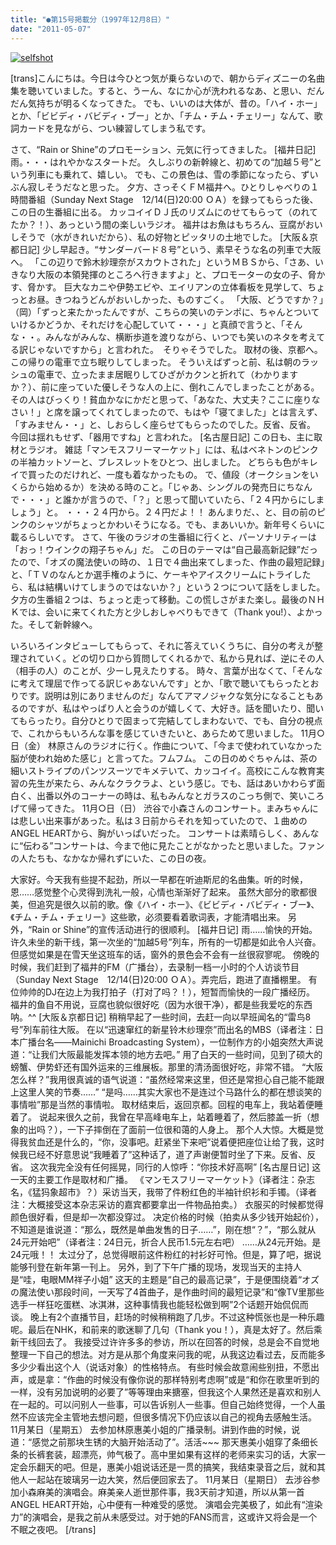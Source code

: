 ```yaml
---
title: "●第15号掲載分（1997年12月8日）"
date: "2011-05-07"
---
```


[![selfshot](images/selfshot.jpg)](https://forritz.org/home/wp-content/uploads/2011/05/selfshot.jpg)

\[trans\]こんにちは。今日は今ひとつ気が乗らないので、朝からディズニーの名曲集を聴いていました。すると、うーん、なにか心が洗われるなあ、と思い、だんだん気持ちが明るくなってきた。 でも、いいのは大体が、昔の。「ハイ・ホー」とか、「ビビディ・バビディ・ブー」とか、「チム・チム・チェリー」なんて、歌詞カードを見ながら、つい練習してしまう私です。

さて、“Rain or Shine”のプロモーション、元気に行ってきました。 \[福井日記\] 雨。・・・はれやかなスタートだ。 久しぶりの新幹線と、初めての“加越５号”という列車にも乗れて、嬉しい。 でも、この景色は、雪の季節になったら、ずいぶん寂しそうだなと思った。 夕方、さっそくＦＭ福井へ。ひとりしゃべりの１時間番組（Sunday Next Stage　12/14(日)20:00 ＯＡ）を録ってもらった後、この日の生番組に出る。 カッコイイＤＪ氏のリズムにのせてもらって（のれてたか？！）、あっという間の楽しいラジオ。 福井はお魚はもちろん、豆腐がおいしそうで（水がきれいだから）、私の好物とピッタリの土地でした。 \[大阪＆京都日記\] 少し早起き。“サンダーバード８号”という、素早そうな名の列車で大阪へ。 「この辺りで鈴木紗理奈がスカウトされた」というＭＢＳから、「さあ、いきなり大阪の本領発揮のところへ行きますよ」と、プロモーターの女の子、脅かす、脅かす。 巨大なカニや伊勢エビや、エイリアンの立体看板を見学して、ちょっとお昼。きつねうどんがおいしかった、ものすごく。 「大阪、どうですか？」　（岡）「ずっと来たかったんですが、こちらの笑いのテンポに、ちゃんとついていけるかどうか、それだけを心配していて・・・」と真顔で言うと、「そんな・・。みんながみんな、横断歩道を渡りながら、いつでも笑いのネタを考えてる訳じゃないですから」と言われた。　そりゃそうでした。 取材の後、京都へ。この帰りの電車で立ち眠りしてしまった。 そういえばずっと前、私は朝のラッシュの電車で、立ったまま居眠りしてひざがカクンと折れて（わかりますか？）、前に座っていた優しそうな人の上に、倒れこんでしまったことがある。 その人はびっくり！貧血かなにかだと思って、「あなた、大丈夫？ここに座りなさい！」と席を譲ってくれてしまったので、もはや「寝てました」とは言えず、「すみません・・」と、しおらしく座らせてもらったのでした。反省、反省。 今回は揺れもせず、「器用ですね」と言われた。 \[名古屋日記\] この日も、主に取材とラジオ。 雑誌「マンモスフリーマーケット」には、私はベネトンのピンクの半袖カットソーと、ブレスレットをひとつ、出しました。 どちらも色がキレイで買ったのだけれど、一度も着なかったもの。 で、値段（オークションをいくらから始めるか）を決める時のこと。「じゃあ、シングルの発売日にちなんで・・・」と誰かが言うので、「？」と思って聞いていたら、「２４円からにしましょう」と。 ・・・２４円から。２４円だよ！！ あんまりだ、、と、目の前のピンクのシャツがちょっとかわいそうになる。でも、まあいいか。新年号くらいに載るらしいです。 さて、午後のラジオの生番組に行くと、パーソナリティーは「おっ！ウインクの翔子ちゃん」だ。 この日のテーマは“自己最高新記録”だったので、「オズの魔法使いの時の、１日で４曲出来てしまった、作曲の最短記録」と、「ＴＶのなんとか選手権のように、ケーキやアイスクリームにトライしたら、私は結構いけてしまうのではないか？」という２つについて話をしました。 夕方の生番組２つは、ちょっと走って移動。この慌しさがまた楽し。最後のＮＨＫでは、会いに来てくれた方と少しおしゃべりもできて（Thank you!）、よかった。そして新幹線へ。

いろいろインタビューしてもらって、それに答えていくうちに、自分の考えが整理されていく。どの切り口から質問してくれるかで、私から見れば、逆にその人（相手の人）のことが、少ーし見えたりする。 時々、言葉が出なくて、「そんなに考えて理屈で作ってる訳じゃあないんです」とか、「歌で聴いてもらったとおりです。説明は別にありませんのだ」なんてアマノジャクな気分になることもあるのですが、私はやっぱり人と会うのが嬉しくて、大好き。話を聞いたり、聞いてもらったり。自分ひとりで固まって完結してしまわないで、でも、自分の視点で、これからもいろんな事を感じていきたいと、あらためて思いました。 11月○日（金） 林原さんのラジオに行く。作曲について、「今まで使われていなかった脳が使われ始めた感じ」と言ってた。フムフム。 この日のめぐちゃんは、茶の細いストライプのパンツスーツでキメテいて、カッコイイ。高校にこんな教育実習の先生が来たら、みんなクラクラよ、という感じ。でも、話はあいかわらず面白く、出番以外のコーナーの時は、私もみんなとガラスのこっち側で、笑いころげて帰ってきた。 11月○日（日） 渋谷で小森さんのコンサート。まみちゃんには悲しい出来事があった。私は３日前からそれを知っていたので、１曲めのANGEL HEARTから、胸がいっぱいだった。 コンサートは素晴らしく、あんなに“伝わる”コンサートは、今まで他に見たことがなかったと思いました。ファンの人たちも、なかなか帰れずにいた、この日の夜。

大家好。今天我有些提不起劲，所以一早都在听迪斯尼的名曲集。听的时候，恩……感觉整个心灵得到洗礼一般，心情也渐渐好了起来。 虽然大部分的歌都很美，但追究是很久以前的歌。像《ハイ・ホー》、《ビビディ・バビディ・ブー》、《チム・チム・チェリー》这些歌，必须要看着歌词表，才能清唱出来。 另外，“Rain or Shine”的宣传活动进行的很顺利。 \[福井日记\] 雨……愉快的开始。 许久未坐的新干线，第一次坐的“加越5号”列车，所有的一切都是如此令人兴奋。 但感觉如果是在雪天坐这班车的话，窗外的景色会不会有一丝很寂寥呢。 傍晚的时候，我们赶到了福井的FM（广播台），去录制一档一小时的个人访谈节目（Sunday Next Stage　12/14(日)20:00 ＯＡ）。弄完后，跑进了直播棚里。 有位帅帅的DJ在边上为我打拍子（打对了吗？！），短暂而愉快的一段广播经历。 福井的鱼自不用说，豆腐也貌似很好吃（因为水很干净），都是些我爱吃的东西呐。^^ \[大阪＆京都日记\] 稍稍早起了一些时间，去赶一向以早班闻名的“雷鸟8号”列车前往大阪。 在以“迅速窜红的新星铃木纱理奈”而出名的MBS（译者注：日本广播台名――Mainichi Broadcasting System），一位制作方的小姐突然大声说道：“让我们大阪最能发挥本领的地方去吧。” 用了白天的一些时间，见到了硕大的螃蟹、伊势虾还有国外运来的三维展板。那里的清汤面很好吃，非常不错。 “大阪怎么样？”我用很真诚的语气说道：“虽然经常来这里，但还是常担心自己能不能跟上这里人笑的节奏……” “是吗……其实大家也不是连过个马路什么的都在想谈笑的事情啦”那是当然的事情啦。 取材结束后，返回京都。回程的电车上，我站着便睡着了。 说起来很久之前，我曾在早高峰电车上，站着睡着了，然后膝盖一折（想象的出吗？），一下子摔倒在了面前一位很和蔼的人身上。 那个人大惊。大概是觉得我贫血还是什么的，“你，没事吧。赶紧坐下来吧”说着便把座位让给了我，这时候我已经不好意思说“我睡着了”这种话了，道了声谢便暂时坐了下来。反省、反省。 这次我完全没有任何摇晃，同行的人惊呼：“你技术好高啊” \[名古屋日记\] 这一天的主要工作是取材和广播。 《マンモスフリーマーケット》（译者注：杂志名，《猛犸象超市》？）采访当天，我带了件粉红色的半袖针织衫和手镯。（译者注：大概接受这本杂志采访的嘉宾都要拿出一件物品拍卖。） 衣服买的时候都觉得颜色很好看，但是却一次都没穿过。 决定价格的时候（拍卖从多少钱开始起价），不知道是谁说道：“那么，既然是单曲发售的日子……”，刚在想“？”，“那么就从24元开始吧”（译者注：24日元，折合人民币1.5元左右吧） ……从24元开始。是24元哦！！ 太过分了，总觉得眼前这件粉红的衬衫好可怜。但是，算了吧，据说能够刊登在新年第一刊上。 另外，到了下午广播的现场，发现当天的主持人是“哇，电眼MM祥子小姐” 这天的主题是“自己的最高记录”，于是便围绕着“オズの魔法使い那段时间，一天写了4首曲子，是作曲时间的最短记录”和“像TV里那些选手一样狂吃蛋糕、冰淇淋，这种事情我也能轻松做到啊”2个话题开始侃侃而谈。 晚上有2个直播节目，赶场的时候稍稍跑了几步。不过这种慌张也是一种乐趣呢。最后在NHK，和前来的歌迷聊了几句（Thank you！），真是太好了。然后乘新干线回去了。 我接受过许许多多的参访，所以在回答的时候，总是会不自觉地整理一下自己的想法。对方是从那个角度来问我的呢，从我这边看过去，反而能多多少少看出这个人（说话对象）的性格特点。 有些时候会故意闹些别扭，不愿出声，或是拿：“作曲的时候没有像你说的那样特别考虑啊”或是“和你在歌里听到的一样，没有另加说明的必要了”等等理由来搪塞，但我这个人果然还是喜欢和别人在一起的。可以问别人一些事，可以告诉别人一些事。但自己始终觉得，一个人虽然不应该完全主管地去想问题，但很多情况下仍应该以自己的视角去感触生活。 11月某日（星期五） 去参加林原惠美小姐的广播录制。讲到作曲的时候，说道：“感觉之前那块生锈的大脑开始活动了”。活活~~~ 那天惠美小姐穿了条细长条的长裤套装，超漂亮，帅气极了。高中里如果有这样的老师来实习的话，大家一定会乐翻天的吧。但是，惠美小姐说话还是一贯的搞笑，我结束录音之后，就和其他人一起站在玻璃另一边大笑，然后便回家去了。 11月某日（星期日） 去涉谷参加小森麻美的演唱会。麻美亲人逝世那件事，我3天前才知道，所以从第一首ANGEL HEART开始，心中便有一种难受的感觉。 演唱会完美极了，如此有“渲染力”的演唱会，是我之前从未感受过。对于她的FANS而言，这或许又将会是一个不眠之夜吧。 \[/trans\]
